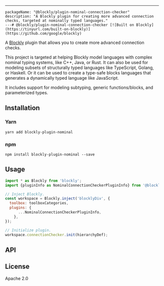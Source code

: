 ---
    packageName: "@blockly/plugin-nominal-connection-checker"
    description: "A Blockly plugin for creating more advanced connection checks, targeted at nominally typed languages."
    ---# @blockly/plugin-nominal-connection-checker [![Built on Blockly](https://tinyurl.com/built-on-blockly)](https://github.com/google/blockly)

A [Blockly](https://www.npmjs.com/package/blockly) plugin that allows you to create more advanced connection checks.

This project is targeted at helping Blockly model languages with complex nominal typing systems, like C++, Java, or Rust.
It can also be used for modeling subsets of structurally typed languages like TypeScript, Golang, or Haskell. Or it
can be used to create a type-safe blocks languages that generates a dynamically typed language like JavaScript.

It includes support for modeling subtyping, generic functions/blocks, and parameterized types.

## Installation

### Yarn
```
yarn add blockly-plugin-nominal
```

### npm
```
npm install blockly-plugin-nominal --save
```

## Usage

```js
import * as Blockly from 'blockly';
import {pluginInfo as NominalConnectionCheckerPluginInfo} from '@blockly/plugin-nominal-connection-checker';

// Inject Blockly.
const workspace = Blockly.inject('blocklyDiv', {
  toolbox: toolboxCategories,
  plugins: {
      ...NominalConnectionCheckerPluginInfo,
    },
});

// Initialize plugin.
workspace.connectionChecker.init(hierarchyDef);
```

## API

<!--
  - TODO: describe the API.
  -->

## License
Apache 2.0
